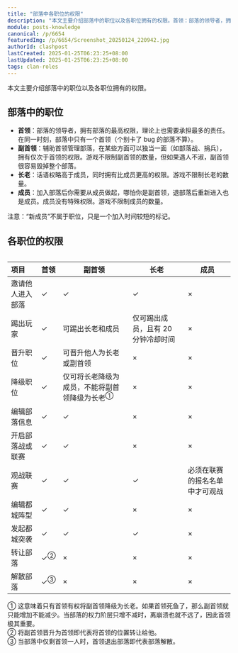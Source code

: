 ```yaml
---
title: "部落中各职位的权限"
description: "本文主要介绍部落中的职位以及各职位拥有的权限。首领：部落的领导者，拥有部落的最高权限，理论上也需要承担最多的责任。在同一时刻，部落中只有一个首领。"
module: posts-knowledge
canonical: /p/6654
featuredImg: /p/6654/Screenshot_20250124_220942.jpg
authorId: clashpost
lastCreated: 2025-01-25T06:23:25+08:00
lastUpdated: 2025-01-25T06:23:25+08:00
tags: clan-roles
---
```


本文主要介绍部落中的职位以及各职位拥有的权限。

## 部落中的职位

- **首领**：部落的领导者，拥有部落的最高权限，理论上也需要承担最多的责任。在同一时刻，部落中只有一个首领（个别卡了 bug 的部落不算）。
- **副首领**：辅助首领管理部落，在某些方面可以独当一面（如部落战、捐兵），拥有仅次于首领的权限。游戏不限制副首领的数量，但如果遇人不淑，副首领很容易毁掉整个部落。
- **长老**：话语权略高于成员，同时拥有比成员更高的权限。游戏不限制长老的数量。
- **成员**：加入部落后你需要从成员做起，哪怕你是副首领，退部落后重新进入也是成员。成员没有特殊权限。游戏不限制成员的数量。

注意：“新成员”不属于职位，只是一个加入时间较短的标记。

<Pic src="/p/6654/Screenshot_20250124_220942.jpg" width="1554" height="1036" alt="一张图凑齐四个职位" :lazyLoading="false" />

## 各职位的权限

<Table class="cp-clan-roles-permission" maxWidth="720px">

| 项目 | 首领 | 副首领 | 长老 | 成员 |
| :-- |  ---  |  ---  | --- |  --- |
| 邀请他人进入部落 | ✓ | ✓ | ✓ | × |
| 踢出玩家 | ✓ | 可踢出长老和成员 | 仅可踢出成员，且有 20 分钟冷却时间 | × |
| 晋升职位 | ✓ | 可晋升他人为长老或副首领 | × | × |
| 降级职位 | ✓ | 仅可将长老降级为成员，不能将副首领降级为长老<sup>①</sup> | × | × |
| 编辑部落信息 | ✓ | ✓ | × | × |
| 开启部落战或联赛 | ✓ | ✓ | × | × |
| 观战联赛 | ✓ | ✓ | ✓ | 必须在联赛的报名名单中才可观战 |
| 编辑都城阵型 | ✓ | ✓ | × | × |
| 发起都城突袭 | ✓ | ✓ | ✓ | × |
| 转让部落 | ✓<sup>②</sup> | × | × | × |
| 解散部落 | ✓<sup>③</sup> | × | × | × |

</Table>

① 这意味着只有首领有权将副首领降级为长老。如果首领死鱼了，那么副首领就只能增加不能减少。当部落的权力阶层只增不减时，离崩溃也就不远了，因此首领极其重要。<br>
② 将副首领晋升为首领即代表将首领的位置转让给他。<br>
③ 当部落中仅剩首领一人时，首领退出部落即代表部落解散。

<style lang="scss">
.cp-clan-roles-permission {
    table {
        td:first-child {
            min-width: 80px;
        }

        td:nth-child(3) {
            min-width: 136px;
        }

        td:nth-child(4), td:nth-child(5) {
            min-width: 120px;
        }
    }
}
</style>
